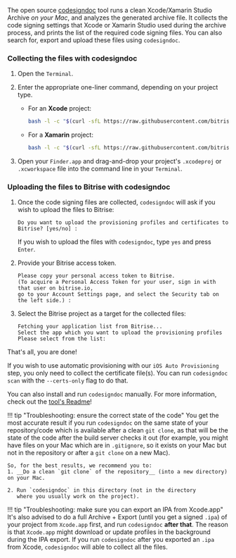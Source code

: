 The open source [codesigndoc](https://github.com/bitrise-tools/codesigndoc)
tool runs a clean Xcode/Xamarin Studio Archive _on your Mac_, and analyzes the generated archive file. It collects the code signing settings that Xcode or Xamarin Studio used during the archive process, and prints the list of the required code signing files. You can also search for, export and upload these files using `codesigndoc`.

### Collecting the files with codesigndoc

1. Open the `Terminal`.

1. Enter the appropriate one-liner command, depending on your project type.
    * For an __Xcode__ project:

        ``` bash
        bash -l -c "$(curl -sfL https://raw.githubusercontent.com/bitrise-tools/codesigndoc/master/_scripts/install_wrap-xcode.sh)"
        ```

    * For a __Xamarin__ project:

        ``` bash   
        bash -l -c "$(curl -sfL https://raw.githubusercontent.com/bitrise-tools/codesigndoc/master/_scripts/install_wrap-xamarin.sh)"
        ```

1. Open your `Finder.app` and drag-and-drop your project's `.xcodeproj` or `.xcworkspace` file into the command line in your `Terminal`.

### Uploading the files to Bitrise with codesigndoc

1. Once the code signing files are collected, `codesigndoc` will ask if you wish to upload the files to Bitrise:

    ```
    Do you want to upload the provisioning profiles and certificates to Bitrise? [yes/no] :
    ```

    If you wish to upload the files with `codesigndoc`, type `yes` and press `Enter`.

1. Provide your Bitrise access token.

    ```
    Please copy your personal access token to Bitrise.
    (To acquire a Personal Access Token for your user, sign in with that user on bitrise.io,
    go to your Account Settings page, and select the Security tab on the left side.) :
    ```

1. Select the Bitrise project as a target for the collected files:

    ```
    Fetching your application list from Bitrise...
    Select the app which you want to upload the provisioning profiles
    Please select from the list:
    ```

That's all, you are done!

If you wish to use automatic provisioning with our `iOS Auto Provisioning` step, you only need to collect the certificate file(s). You can run `codesigndoc scan` with the `--certs-only` flag to do that.

You can also install and run `codesigndoc` manually. For more information, check out the [tool's Readme](https://github.com/bitrise-tools/codesigndoc)!

!!! tip "Troubleshooting: ensure the correct state of the code"
    You get the most accurate result if you run `codesigndoc` on the same state of your
    repository/code which is available after a clean `git clone`, as that will
    be the state of the code after the build server checks it out (for example,
    you might have files on your Mac which are in `.gitignore`, so it exists
    on your Mac but not in the repository or after a `git clone` on a new Mac).

    So, for the best results, we recommend you to:
    1. __Do a clean `git clone` of the repository__ (into a new directory) on your Mac.

    2. Run `codesigndoc` in this directory (not in the directory
       where you usually work on the project).

!!! tip "Troubleshooting: make sure you can export an IPA from Xcode.app"
    It's also advised to do a full Archive + Export (until you get a signed `.ipa`)
    of your project from `Xcode.app` first, and run `codesigndoc` __after that__.
    The reason is that `Xcode.app` might download or update profiles in the background
    during the IPA export. If you run `codesigndoc` after you exported an `.ipa`
    from Xcode, `codesigndoc` will able to collect all the files.
